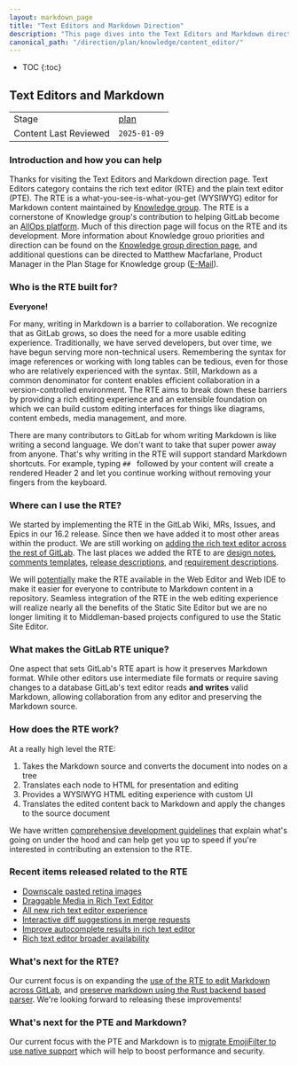 ```yaml
---
layout: markdown_page
title: "Text Editors and Markdown Direction"
description: "This page dives into the Text Editors and Markdown direction."
canonical_path: "/direction/plan/knowledge/content_editor/"
---
```


- TOC
{:toc}

## Text Editors and Markdown

| | |
| --- | --- |
| Stage | [plan](/direction/dev/#plan) |
| Content Last Reviewed | `2025-01-09` |

### Introduction and how you can help

Thanks for visiting the Text Editors and Markdown direction page. Text Editors category contains the rich text editor (RTE) and the plain text editor (PTE). The RTE is a what-you-see-is-what-you-get (WYSIWYG) editor for Markdown content maintained by [Knowledge group](https://handbook.gitlab.com/handbook/product/categories/#knowledge-group). The RTE is a cornerstone of Knowledge group's contribution to helping GitLab become an [AllOps platform](https://handbook.gitlab.com/handbook/company/vision/). Much of this direction page will focus on the RTE and its development. More information about Knowledge grouo priorities and direction can be found on the [Knowledge group direction page](/direction/plan/knowledge/), and additional questions can be directed to Matthew Macfarlane, Product Manager in the Plan Stage for Knowledge group ([E-Mail](mailto:mmacfarlane@gitlab.com)).

### Who is the RTE built for?

**Everyone!**

For many, writing in Markdown is a barrier to collaboration. We recognize that as GitLab grows, so does the need for a more usable editing experience. Traditionally, we have served developers, but over time, we have begun serving more non-technical users. Remembering the syntax for image references or working with long tables can be tedious, even for those who are relatively experienced with the syntax. Still, Markdown as a common denominator for content enables efficient collaboration in a version-controlled environment. The RTE aims to break down these barriers by providing a rich editing experience and an extensible foundation on which we can build custom editing interfaces for things like diagrams, content embeds, media management, and more.

There are many contributors to GitLab for whom writing Markdown is like writing a second language. We don't want to take that super power away from anyone. That's why writing in the RTE will support standard Markdown shortcuts. For example, typing `## ` followed by your content will create a rendered Header 2 and let you continue working without removing your fingers from the keyboard.

### Where can I use the RTE?

We started by implementing the RTE  in the GitLab Wiki, MRs, Issues, and Epics in our 16.2 release. Since then we have added it to most other areas within the product. We are still working on [adding the rich text editor across the rest of GitLab](https://gitlab.com/groups/gitlab-org/-/epics/7098). The last places we added the RTE to are [design notes](https://gitlab.com/gitlab-org/gitlab/-/issues/407505), [comments templates](https://gitlab.com/gitlab-org/gitlab/-/issues/407504), [release descriptions](https://gitlab.com/gitlab-org/gitlab/-/issues/407494), and [requirement descriptions](https://gitlab.com/gitlab-org/gitlab/-/issues/407493).

We will [potentially](https://gitlab.com/gitlab-org/gitlab/-/issues/345073) make the RTE available in the Web Editor and Web IDE to make it easier for everyone to contribute to Markdown content in a repository. Seamless integration of the RTE in the web editing experience will realize nearly all the benefits of the Static Site Editor but we are no longer limiting it to Middleman-based projects configured to use the Static Site Editor. 

### What makes the GitLab RTE unique?

One aspect that sets GitLab's RTE apart is how it preserves Markdown format. While other editors use intermediate file formats or require saving changes to a database GitLab's text editor reads **and writes** valid Markdown, allowing collaboration from any editor and preserving the Markdown source. 

### How does the RTE work? 

At a really high level the RTE:

1. Takes the Markdown source and converts the document into nodes on a tree
2. Translates each node to HTML for presentation and editing
3. Provides a WYSIWYG HTML editing experience with custom UI
4. Translates the edited content back to Markdown and apply the changes to the source document 

We have written [comprehensive development guidelines](https://docs.gitlab.com/ee/user/rich_text_editor.html) that explain what's going on under the hood and can help get you up to speed if you're interested in contributing an extension to the RTE. 

### Recent items released related to the RTE

- [Downscale pasted retina images](https://gitlab.com/gitlab-com/www-gitlab-com/-/merge_requests/134714)
- [Draggable Media in Rich Text Editor](https://gitlab.com/gitlab-com/www-gitlab-com/-/merge_requests/134694)
- [All new rich text editor experience](https://gitlab.com/gitlab-com/www-gitlab-com/-/merge_requests/126855#ec5328d883a8d56f0e029fa5d7c5d2bfb9a520f9)
- [Interactive diff suggestions in merge requests](https://gitlab.com/gitlab-com/www-gitlab-com/-/merge_requests/126856/diffs)
- [Improve autocomplete results in rich text editor](https://gitlab.com/gitlab-com/www-gitlab-com/-/merge_requests/131827)
- [Rich text editor broader availability](https://gitlab.com/gitlab-com/www-gitlab-com/-/merge_requests/132890)

### What's next for the RTE? 

Our current focus is on expanding the [use of the RTE to edit Markdown across GitLab](https://gitlab.com/groups/gitlab-org/-/epics/7098), and [preserve markdown using the Rust backend based parser](https://gitlab.com/groups/gitlab-org/-/epics/7722). We're looking forward to releasing these improvements!

### What's next for the PTE and Markdown?

Our current focus with the PTE and Markdown is to [migrate EmojiFilter to use native support](https://gitlab.com/gitlab-org/gitlab/-/issues/465351) which will help to boost performance and security.
